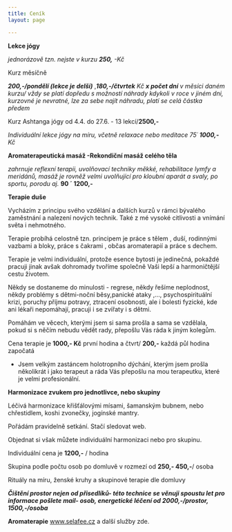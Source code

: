 ```yaml
---
title: Ceník
layout: page

---
```

**Lekce jógy**

_jednorázově tzn. nejste v kurzu **250,** -Kč_

Kurz měsíčně

**_200,-/pondělí (lekce je delší)_** ,**_180,-/čtvrtek_** _Kč **x počet dní** v měsíci daném kurzu/ vždy se platí dopředu s možností náhrady kdykoli v roce v jiném dni, kurzovné je nevratné, lze za sebe najít náhradu, platí se celá částka předem_

Kurz Ashtanga jógy od 4.4. do 27.6. - 13 lekcí/**2500,-**

_Individuální lekce jógy na míru, včetně relaxace nebo meditace 75´ **1000,-** Kč_

**Aromaterapeutická masáž -Rekondiční masáž celého těla**

_zahrnuje reflexní terapii, uvolňovací techniky měkké, rehabilitace lymfy a meridánů, masáž je rovněž velmi uvolňující pro kloubní aparát a svaly, po sportu, porodu aj._  **90 ´ 1200,-**

**Terapie duše**

Vycházím z principu svého vzdělání a dalších kurzů v rámci bývalého zaměstnání a nalezení nových technik. Také z mé vysoké citlivosti a vnímání světa i nehmotného.

 Terapie probíhá celostně tzn. principem je práce s tělem , duší, rodinnými vazbami a bloky, práce s čakrami , občas aromaterapií a práce s dechem.

Terapie je velmi individuální, protože esence bytosti je jedinečná, pokaždé pracuji jinak avšak dohromady tvoříme společně Vaši lepší a harmoničtější cestu životem.

Někdy se dostaneme do minulosti - regrese, někdy řešíme neplodnost, někdy problémy s dětmi-noční běsy,panické ataky ,..., psychospirituální krizi, poruchy příjmu potravy, ztracení osobnosti, ale i bolesti fyzické, kde ani lékaři nepomáhají, pracuji i se zvířaty i s dětmi.

Pomáhám ve věcech, kterými jsem si sama prošla a sama se vzdělala, pokud si s něčím nebudu vědět rady, přepošlu Vás ráda k jiným kolegům.

Cena terapie je **1000,- Kč** první hodina a čtvrt/ **200,-** každá půl hodina započatá

* Jsem velkým zastáncem holotropního dýchání, kterým jsem prošla několikrát i jako terapeut a ráda Vás přepošlu na mou terapeutku, které je velmi profesionální.

**Harmonizace zvukem pro jednotlivce, nebo skupiny**

Léčivá harmonizace křišťálovými mísami, šamanským bubnem, nebo chřestidlem, koshi zvonečky, jogínské mantry.

Pořádám pravidelně setkání. Stačí sledovat web.

Objednat si však můžete individuální harmonizaci nebo pro skupinu.

Individuální cena je **1200,-** / hodina

Skupina podle počtu osob po domluvě v rozmezí od **250,- 450,-**/ osoba

Rituály na míru, ženské kruhy a skupinové terapie dle domluvy

**_Čištění prostor nejen od přisedlíků- této technice se věnuji spoustu let pro informace pošlete mail- osob, energetické léčení od 2000,-/prostor, 1500,-/osoba_**

**Aromaterapie** www.selafee.cz a další služby zde.